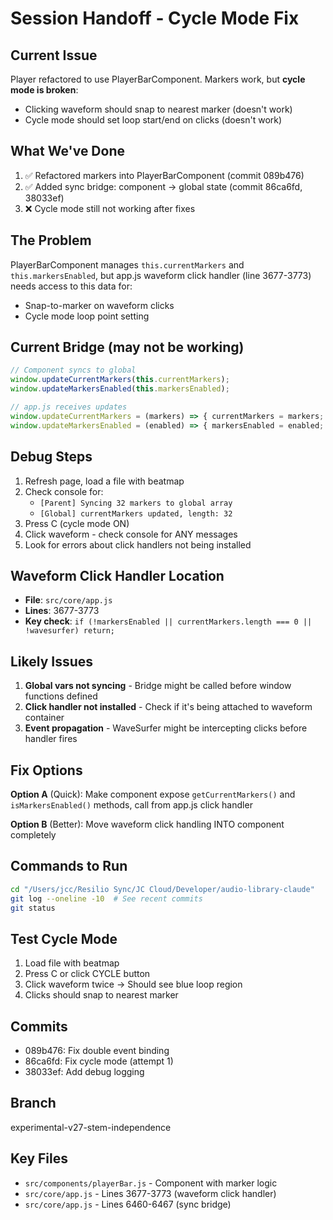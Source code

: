 # Session Handoff - Cycle Mode Fix

## Current Issue
Player refactored to use PlayerBarComponent. Markers work, but **cycle mode is broken**:
- Clicking waveform should snap to nearest marker (doesn't work)
- Cycle mode should set loop start/end on clicks (doesn't work)

## What We've Done
1. ✅ Refactored markers into PlayerBarComponent (commit 089b476)
2. ✅ Added sync bridge: component → global state (commit 86ca6fd, 38033ef)
3. ❌ Cycle mode still not working after fixes

## The Problem
PlayerBarComponent manages `this.currentMarkers` and `this.markersEnabled`, but app.js waveform click handler (line 3677-3773) needs access to this data for:
- Snap-to-marker on waveform clicks
- Cycle mode loop point setting

## Current Bridge (may not be working)
```javascript
// Component syncs to global
window.updateCurrentMarkers(this.currentMarkers);
window.updateMarkersEnabled(this.markersEnabled);

// app.js receives updates
window.updateCurrentMarkers = (markers) => { currentMarkers = markers; };
window.updateMarkersEnabled = (enabled) => { markersEnabled = enabled; };
```

## Debug Steps
1. Refresh page, load a file with beatmap
2. Check console for:
   - `[Parent] Syncing 32 markers to global array`
   - `[Global] currentMarkers updated, length: 32`
3. Press C (cycle mode ON)
4. Click waveform - check console for ANY messages
5. Look for errors about click handlers not being installed

## Waveform Click Handler Location
- **File**: `src/core/app.js`
- **Lines**: 3677-3773
- **Key check**: `if (!markersEnabled || currentMarkers.length === 0 || !wavesurfer) return;`

## Likely Issues
1. **Global vars not syncing** - Bridge might be called before window functions defined
2. **Click handler not installed** - Check if it's being attached to waveform container
3. **Event propagation** - WaveSurfer might be intercepting clicks before handler fires

## Fix Options
**Option A** (Quick): Make component expose `getCurrentMarkers()` and `isMarkersEnabled()` methods, call from app.js click handler

**Option B** (Better): Move waveform click handling INTO component completely

## Commands to Run
```bash
cd "/Users/jcc/Resilio Sync/JC Cloud/Developer/audio-library-claude"
git log --oneline -10  # See recent commits
git status
```

## Test Cycle Mode
1. Load file with beatmap
2. Press C or click CYCLE button
3. Click waveform twice → Should see blue loop region
4. Clicks should snap to nearest marker

## Commits
- 089b476: Fix double event binding
- 86ca6fd: Fix cycle mode (attempt 1)
- 38033ef: Add debug logging

## Branch
experimental-v27-stem-independence

## Key Files
- `src/components/playerBar.js` - Component with marker logic
- `src/core/app.js` - Lines 3677-3773 (waveform click handler)
- `src/core/app.js` - Lines 6460-6467 (sync bridge)
